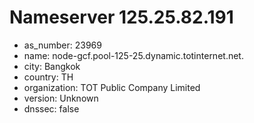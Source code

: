 # Nameserver 125.25.82.191

* as_number: 23969
* name: node-gcf.pool-125-25.dynamic.totinternet.net.
* city: Bangkok
* country: TH
* organization: TOT Public Company Limited
* version: Unknown
* dnssec: false
